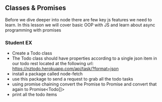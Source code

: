 ## Classes & Promises

Before we dive deeper into node there are few key js features we need to learn.
In this lesson we will cover basic OOP with JS and learn about async programming with promises

### Student EX

- Create a Todo class
- The Todo class should have properties according to a single json item in our todo rest located at the following url: https://nztodo.herokuapp.com/api/task/?format=json
- install a package called node-fetch
- use this package to send a request to grab all the todo tasks
- using promise chaining convert the Promise<Response> to Promise<Json> and convert that again to Promise<Todo[]>
- print all the todo items